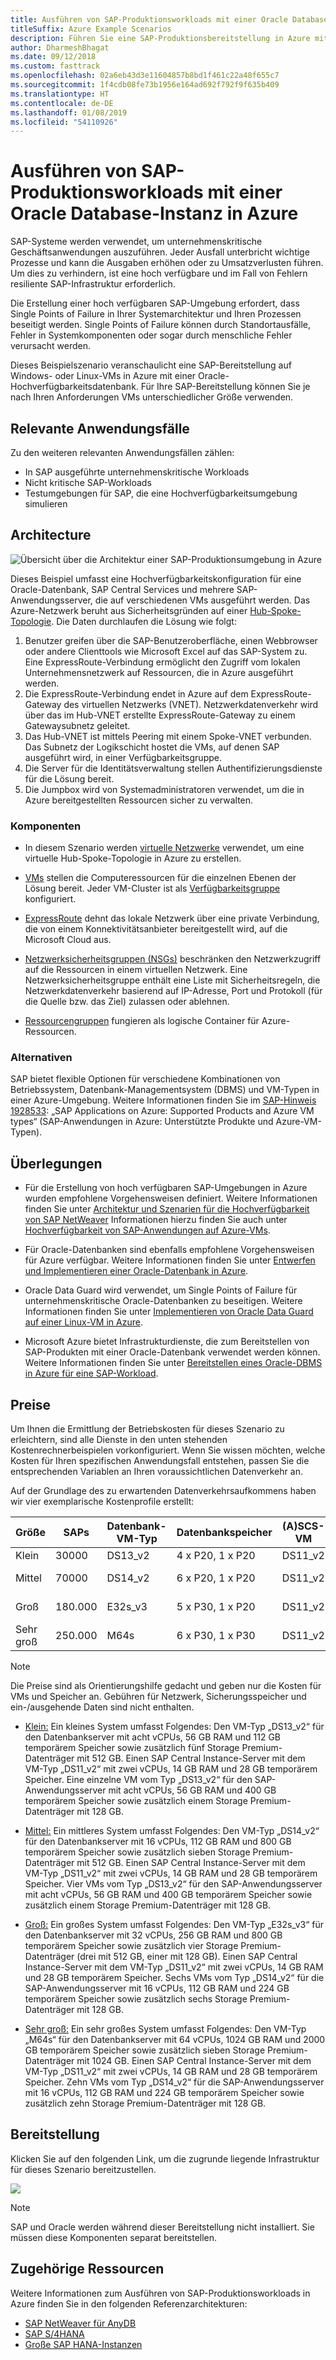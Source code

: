 ```yaml
---
title: Ausführen von SAP-Produktionsworkloads mit einer Oracle Database-Instanz
titleSuffix: Azure Example Scenarios
description: Führen Sie eine SAP-Produktionsbereitstellung in Azure mit einer Oracle-Datenbank aus.
author: DharmeshBhagat
ms.date: 09/12/2018
ms.custom: fasttrack
ms.openlocfilehash: 02a6eb43d3e11604857b8bd1f461c22a48f655c7
ms.sourcegitcommit: 1f4cdb08fe73b1956e164ad692f792f9f635b409
ms.translationtype: HT
ms.contentlocale: de-DE
ms.lasthandoff: 01/08/2019
ms.locfileid: "54110926"
---
```

# <a name="running-sap-production-workloads-using-an-oracle-database-on-azure"></a>Ausführen von SAP-Produktionsworkloads mit einer Oracle Database-Instanz in Azure

SAP-Systeme werden verwendet, um unternehmenskritische Geschäftsanwendungen auszuführen. Jeder Ausfall unterbricht wichtige Prozesse und kann die Ausgaben erhöhen oder zu Umsatzverlusten führen. Um dies zu verhindern, ist eine hoch verfügbare und im Fall von Fehlern resiliente SAP-Infrastruktur erforderlich.

Die Erstellung einer hoch verfügbaren SAP-Umgebung erfordert, dass Single Points of Failure in Ihrer Systemarchitektur und Ihren Prozessen beseitigt werden. Single Points of Failure können durch Standortausfälle, Fehler in Systemkomponenten oder sogar durch menschliche Fehler verursacht werden.

Dieses Beispielszenario veranschaulicht eine SAP-Bereitstellung auf Windows- oder Linux-VMs in Azure mit einer Oracle-Hochverfügbarkeitsdatenbank. Für Ihre SAP-Bereitstellung können Sie je nach Ihren Anforderungen VMs unterschiedlicher Größe verwenden.

## <a name="relevant-use-cases"></a>Relevante Anwendungsfälle

Zu den weiteren relevanten Anwendungsfällen zählen:

- In SAP ausgeführte unternehmenskritische Workloads
- Nicht kritische SAP-Workloads
- Testumgebungen für SAP, die eine Hochverfügbarkeitsumgebung simulieren

## <a name="architecture"></a>Architecture

![Übersicht über die Architektur einer SAP-Produktionsumgebung in Azure][architecture]

Dieses Beispiel umfasst eine Hochverfügbarkeitskonfiguration für eine Oracle-Datenbank, SAP Central Services und mehrere SAP-Anwendungsserver, die auf verschiedenen VMs ausgeführt werden. Das Azure-Netzwerk beruht aus Sicherheitsgründen auf einer [Hub-Spoke-Topologie](/azure/architecture/reference-architectures/hybrid-networking/hub-spoke). Die Daten durchlaufen die Lösung wie folgt:

1. Benutzer greifen über die SAP-Benutzeroberfläche, einen Webbrowser oder andere Clienttools wie Microsoft Excel auf das SAP-System zu. Eine ExpressRoute-Verbindung ermöglicht den Zugriff vom lokalen Unternehmensnetzwerk auf Ressourcen, die in Azure ausgeführt werden.
2. Die ExpressRoute-Verbindung endet in Azure auf dem ExpressRoute-Gateway des virtuellen Netzwerks (VNET). Netzwerkdatenverkehr wird über das im Hub-VNET erstellte ExpressRoute-Gateway zu einem Gatewaysubnetz geleitet.
3. Das Hub-VNET ist mittels Peering mit einem Spoke-VNET verbunden. Das Subnetz der Logikschicht hostet die VMs, auf denen SAP ausgeführt wird, in einer Verfügbarkeitsgruppe.
4. Die Server für die Identitätsverwaltung stellen Authentifizierungsdienste für die Lösung bereit.
5. Die Jumpbox wird von Systemadministratoren verwendet, um die in Azure bereitgestellten Ressourcen sicher zu verwalten.

### <a name="components"></a>Komponenten

- In diesem Szenario werden [virtuelle Netzwerke](/azure/virtual-network/virtual-networks-overview) verwendet, um eine virtuelle Hub-Spoke-Topologie in Azure zu erstellen.

- [VMs](/azure/virtual-machines/windows/overview) stellen die Computeressourcen für die einzelnen Ebenen der Lösung bereit. Jeder VM-Cluster ist als [Verfügbarkeitsgruppe](/azure/virtual-machines/windows/regions-and-availability#availability-sets) konfiguriert.

- [ExpressRoute](/azure/expressroute/expressroute-introduction) dehnt das lokale Netzwerk über eine private Verbindung, die von einem Konnektivitätsanbieter bereitgestellt wird, auf die Microsoft Cloud aus.

- [Netzwerksicherheitsgruppen (NSGs)](/azure/virtual-network/security-overview) beschränken den Netzwerkzugriff auf die Ressourcen in einem virtuellen Netzwerk. Eine Netzwerksicherheitsgruppe enthält eine Liste mit Sicherheitsregeln, die Netzwerkdatenverkehr basierend auf IP-Adresse, Port und Protokoll (für die Quelle bzw. das Ziel) zulassen oder ablehnen.

- [Ressourcengruppen](/azure/azure-resource-manager/resource-group-overview#resource-groups) fungieren als logische Container für Azure-Ressourcen.

### <a name="alternatives"></a>Alternativen

SAP bietet flexible Optionen für verschiedene Kombinationen von Betriebssystem, Datenbank-Managementsystem (DBMS) und VM-Typen in einer Azure-Umgebung. Weitere Informationen finden Sie im [SAP-Hinweis 1928533](https://launchpad.support.sap.com/#/notes/1928533): „SAP Applications on Azure: Supported Products and Azure VM types“ (SAP-Anwendungen in Azure: Unterstützte Produkte und Azure-VM-Typen).

## <a name="considerations"></a>Überlegungen

- Für die Erstellung von hoch verfügbaren SAP-Umgebungen in Azure wurden empfohlene Vorgehensweisen definiert. Weitere Informationen finden Sie unter [Architektur und Szenarien für die Hochverfügbarkeit von SAP NetWeaver](/azure/virtual-machines/workloads/sap/sap-high-availability-architecture-scenarios) Informationen hierzu finden Sie auch unter [Hochverfügbarkeit von SAP-Anwendungen auf Azure-VMs](/azure/virtual-machines/workloads/sap/high-availability-guide).

- Für Oracle-Datenbanken sind ebenfalls empfohlene Vorgehensweisen für Azure verfügbar. Weitere Informationen finden Sie unter [Entwerfen und Implementieren einer Oracle-Datenbank in Azure](/azure/virtual-machines/workloads/oracle/oracle-design).

- Oracle Data Guard wird verwendet, um Single Points of Failure für unternehmenskritische Oracle-Datenbanken zu beseitigen. Weitere Informationen finden Sie unter [Implementieren von Oracle Data Guard auf einer Linux-VM in Azure](/azure/virtual-machines/workloads/oracle/configure-oracle-dataguard).

- Microsoft Azure bietet Infrastrukturdienste, die zum Bereitstellen von SAP-Produkten mit einer Oracle-Datenbank verwendet werden können. Weitere Informationen finden Sie unter [Bereitstellen eines Oracle-DBMS in Azure für eine SAP-Workload](/azure/virtual-machines/workloads/sap/dbms_guide_oracle).

## <a name="pricing"></a>Preise

Um Ihnen die Ermittlung der Betriebskosten für dieses Szenario zu erleichtern, sind alle Dienste in den unten stehenden Kostenrechnerbeispielen vorkonfiguriert. Wenn Sie wissen möchten, welche Kosten für Ihren spezifischen Anwendungsfall entstehen, passen Sie die entsprechenden Variablen an Ihren voraussichtlichen Datenverkehr an.

Auf der Grundlage des zu erwartenden Datenverkehrsaufkommens haben wir vier exemplarische Kostenprofile erstellt:

|Größe|SAPs|Datenbank-VM-Typ|Datenbankspeicher|(A)SCS-VM|(A)SCS-Speicher|App-VM-Typ|App-Speicher|Azure-Preisrechner|
|----|----|-------|-------|-----|---|---|--------|---------------|
|Klein|30000|DS13_v2|4 x P20, 1 x P20|DS11_v2|1 x P10|DS13_v2|1 x P10|[Klein](https://azure.com/e/45880ba0bfdf47d497851a7cf2650c7c)|
|Mittel|70000|DS14_v2|6 x P20, 1 x P20|DS11_v2|1 x P10|4 x DS13_v2|1 x P10|[Mittel](https://azure.com/e/9a523f79591347ca9a48c3aaa1406f8a)|
Groß|180.000|E32s_v3|5 x P30, 1 x P20|DS11_v2|1 x P10|6 x DS14_v2|1 x P10|[Groß](https://azure.com/e/f70fccf571e948c4b37d4fecc07cbf42)|
Sehr groß|250.000|M64s|6 x P30, 1 x P30|DS11_v2|1 x P10|10 x DS14_v2|1 x P10|[Sehr groß](https://azure.com/e/58c636922cf94faf9650f583ff35e97b)|

> [!NOTE]
> Die Preise sind als Orientierungshilfe gedacht und geben nur die Kosten für VMs und Speicher an. Gebühren für Netzwerk, Sicherungsspeicher und ein-/ausgehende Daten sind nicht enthalten.

- [Klein:](https://azure.com/e/45880ba0bfdf47d497851a7cf2650c7c) Ein kleines System umfasst Folgendes: Den VM-Typ „DS13_v2“ für den Datenbankserver mit acht vCPUs, 56 GB RAM und 112 GB temporärem Speicher sowie zusätzlich fünf Storage Premium-Datenträger mit 512 GB. Einen SAP Central Instance-Server mit dem VM-Typ „DS11_v2“ mit zwei vCPUs, 14 GB RAM und 28 GB temporärem Speicher. Eine einzelne VM vom Typ „DS13_v2“ für den SAP-Anwendungsserver mit acht vCPUs, 56 GB RAM und 400 GB temporärem Speicher sowie zusätzlich einem Storage Premium-Datenträger mit 128 GB.

- [Mittel:](https://azure.com/e/9a523f79591347ca9a48c3aaa1406f8a) Ein mittleres System umfasst Folgendes: Den VM-Typ „DS14_v2“ für den Datenbankserver mit 16 vCPUs, 112 GB RAM und 800 GB temporärem Speicher sowie zusätzlich sieben Storage Premium-Datenträger mit 512 GB. Einen SAP Central Instance-Server mit dem VM-Typ „DS11_v2“ mit zwei vCPUs, 14 GB RAM und 28 GB temporärem Speicher. Vier VMs vom Typ „DS13_v2“ für den SAP-Anwendungsserver mit acht vCPUs, 56 GB RAM und 400 GB temporärem Speicher sowie zusätzlich einem Storage Premium-Datenträger mit 128 GB.

- [Groß:](https://azure.com/e/f70fccf571e948c4b37d4fecc07cbf42) Ein großes System umfasst Folgendes: Den VM-Typ „E32s_v3“ für den Datenbankserver mit 32 vCPUs, 256 GB RAM und 800 GB temporärem Speicher sowie zusätzlich vier Storage Premium-Datenträger (drei mit 512 GB, einer mit 128 GB). Einen SAP Central Instance-Server mit dem VM-Typ „DS11_v2“ mit zwei vCPUs, 14 GB RAM und 28 GB temporärem Speicher. Sechs VMs vom Typ „DS14_v2“ für die SAP-Anwendungsserver mit 16 vCPUs, 112 GB RAM und 224 GB temporärem Speicher sowie zusätzlich sechs Storage Premium-Datenträger mit 128 GB.

- [Sehr groß:](https://azure.com/e/58c636922cf94faf9650f583ff35e97b) Ein sehr großes System umfasst Folgendes: Den VM-Typ „M64s“ für den Datenbankserver mit 64 vCPUs, 1024 GB RAM und 2000 GB temporärem Speicher sowie zusätzlich sieben Storage Premium-Datenträger mit 1024 GB. Einen SAP Central Instance-Server mit dem VM-Typ „DS11_v2“ mit zwei vCPUs, 14 GB RAM und 28 GB temporärem Speicher. Zehn VMs vom Typ „DS14_v2“ für die SAP-Anwendungsserver mit 16 vCPUs, 112 GB RAM und 224 GB temporärem Speicher sowie zusätzlich zehn Storage Premium-Datenträger mit 128 GB.

## <a name="deployment"></a>Bereitstellung

Klicken Sie auf den folgenden Link, um die zugrunde liegende Infrastruktur für dieses Szenario bereitzustellen.

<!-- markdownlint-disable MD033 -->

<a
href="https://portal.azure.com/#create/Microsoft.Template/uri/https%3A%2F%2Fraw.githubusercontent.com%2Fmspnp%2Fsolution-architectures%2Fmaster%2Fapps%2Fsap-3tier-distributed-ora%2Fazuredeploy.json" target="_blank">
    <img src="https://azuredeploy.net/deploybutton.png"/>
</a>

<!-- markdownlint-enable MD033 -->

> [!NOTE]
> SAP und Oracle werden während dieser Bereitstellung nicht installiert. Sie müssen diese Komponenten separat bereitstellen.

## <a name="related-resources"></a>Zugehörige Ressourcen

Weitere Informationen zum Ausführen von SAP-Produktionsworkloads in Azure finden Sie in den folgenden Referenzarchitekturen:

- [SAP NetWeaver für AnyDB](/azure/architecture/reference-architectures/sap/sap-netweaver)
- [SAP S/4HANA](/azure/architecture/reference-architectures/sap/sap-s4hana)
- [Große SAP HANA-Instanzen](/azure/architecture/reference-architectures/sap/hana-large-instances)

<!-- links -->
[architecture]: media/architecture-sap-production.png
